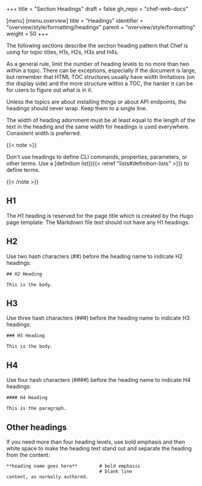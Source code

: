 +++
title = "Section Headings"
draft = false
gh_repo = "chef-web-docs"

[menu]
  [menu.overview]
    title = "Headings"
    identifier = "overview/style/formatting/headings"
    parent = "overview/style/formatting"
    weight = 50
+++

The following sections describe the section heading pattern that Chef is using for topic titles, H1s, H2s, H3s and H4s.

As a general rule, limit the number of heading levels to no more than two within a topic. There can be exceptions, especially if the document is large, but remember that HTML TOC structures usually have width limitations (on the display side) and the more structure within a TOC, the harder it can be for users to figure out what is in it.

Unless the topics are about installing things or about API endpoints, the headings should never wrap. Keep them to a single line.

The width of heading adornment must be at least equal to the length of the text in the heading and the same width for headings is used everywhere. Consistent width is preferred.

{{< note >}}

Don't use headings to define CLI commands, properties, parameters, or other terms. Use a [definition list]({{< relref "lists#definition-lists" >}}) to define terms.

{{< /note >}}

## H1

The H1 heading is reserved for the page title which is created by the Hugo page template. The Markdown file text should not have any H1 headings.

## H2

Use two hash characters (##) before the heading name to indicate H2 headings:

```text
## H2 Heading

This is the body.
```

## H3

Use three hash characters (###) before the heading name to indicate H3 headings:

```text
### H3 Heading

This is the body.
```

## H4

Use four hash characters (####) before the heading name to indicate H4 headings:

```text
#### H4 Heading

This is the paragraph.
```

## Other headings

If you need more than four heading levels, use bold emphasis and then white space to make the heading text stand out and separate the heading from the content:

```text
**heading name goes here**        # bold emphasis
                                  # blank line
content, as normally authored.
```
